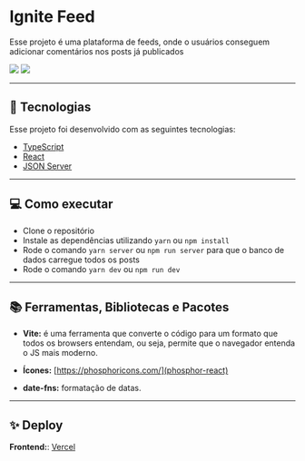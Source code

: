 # **Ignite Feed**

Esse projeto é uma plataforma de feeds, onde o usuários conseguem adicionar comentários nos posts já publicados

![](./docs/images/)
![](./docs/images/)

---

## 🚀 **Tecnologias**

Esse projeto foi desenvolvido com as seguintes tecnologias:

- [TypeScript](https://www.typescriptlang.org/)
- [React](https://reactjs.org)
- [JSON Server](https://www.npmjs.com/package/json-server)

---

## 💻 **Como executar**

- Clone o repositório
- Instale as dependências utilizando `yarn` ou `npm install`
- Rode o comando `yarn server` ou `npm run server` para que o banco de dados carregue todos os posts
- Rode o comando `yarn dev` ou `npm run dev`

---

## 📚 **Ferramentas, Bibliotecas e Pacotes**

- **Vite:** é uma ferramenta que converte o código para um formato que todos os browsers entendam, ou seja, permite que o navegador entenda o JS mais moderno.

- **Ícones:** [https://phosphoricons.com/](phosphor-react)

- **date-fns:** formatação de datas.

---

## ✨ **Deploy**

**Frontend:**: [Vercel](https://vercel.com/)
